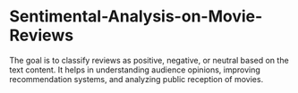 # Sentimental-Analysis-on-Movie-Reviews
The goal is to classify reviews as positive, negative, or neutral based on the text content. It helps in understanding audience opinions, improving recommendation systems, and analyzing public reception of movies.
